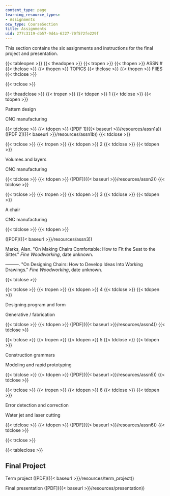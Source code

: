 ```yaml
---
content_type: page
learning_resource_types:
- Assignments
ocw_type: CourseSection
title: Assignments
uid: 277c3119-db57-9d4a-6227-70f572fe229f
---
```


This section contains the six assignments and instructions for the final project and presentation.

{{< tableopen >}}
{{< theadopen >}}
{{< tropen >}}
{{< thopen >}}
ASSN #
{{< thclose >}}
{{< thopen >}}
TOPICS
{{< thclose >}}
{{< thopen >}}
FIlES
{{< thclose >}}

{{< trclose >}}

{{< theadclose >}}
{{< tropen >}}
{{< tdopen >}}
1
{{< tdclose >}}
{{< tdopen >}}


Pattern design

CNC manufacturing


{{< tdclose >}}
{{< tdopen >}}
([PDF 1]({{< baseurl >}}/resources/assn1a)) ([PDF 2]({{< baseurl >}}/resources/assn1b))
{{< tdclose >}}

{{< trclose >}}
{{< tropen >}}
{{< tdopen >}}
2
{{< tdclose >}}
{{< tdopen >}}


Volumes and layers

CNC manufacturing


{{< tdclose >}}
{{< tdopen >}}
([PDF]({{< baseurl >}}/resources/assn2))
{{< tdclose >}}

{{< trclose >}}
{{< tropen >}}
{{< tdopen >}}
3
{{< tdclose >}}
{{< tdopen >}}


A chair

CNC manufacturing


{{< tdclose >}}
{{< tdopen >}}


([PDF]({{< baseurl >}}/resources/assn3))

Marks, Alan. "On Making Chairs Comfortable: How to Fit the Seat to the Sitter." _Fine Woodworking_, date unknown.

———. "On Designing Chairs: How to Develop Ideas Into Working Drawings." _Fine Woodworking_, date unknown.


{{< tdclose >}}

{{< trclose >}}
{{< tropen >}}
{{< tdopen >}}
4
{{< tdclose >}}
{{< tdopen >}}


Designing program and form

Generative / fabrication


{{< tdclose >}}
{{< tdopen >}}
([PDF]({{< baseurl >}}/resources/assn4))
{{< tdclose >}}

{{< trclose >}}
{{< tropen >}}
{{< tdopen >}}
5
{{< tdclose >}}
{{< tdopen >}}


Construction grammars

Modeling and rapid prototyping


{{< tdclose >}}
{{< tdopen >}}
([PDF]({{< baseurl >}}/resources/assn5))
{{< tdclose >}}

{{< trclose >}}
{{< tropen >}}
{{< tdopen >}}
6
{{< tdclose >}}
{{< tdopen >}}


Error detection and correction

Water jet and laser cutting


{{< tdclose >}}
{{< tdopen >}}
([PDF]({{< baseurl >}}/resources/assn6))
{{< tdclose >}}

{{< trclose >}}

{{< tableclose >}}

Final Project
-------------

Term project ([PDF]({{< baseurl >}}/resources/term_project))

Final presentation ([PDF]({{< baseurl >}}/resources/presentation))